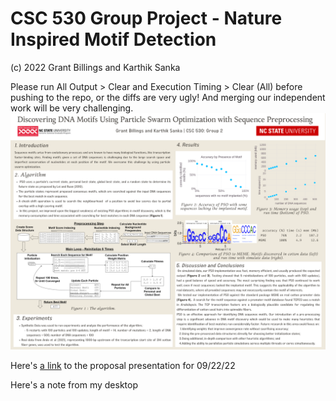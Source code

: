 # CSC 530 Group Project - Nature Inspired Motif Detection
(c) 2022 Grant Billings and Karthik Sanka  

Please run All Output > Clear and Execution Timing > Clear (All) before pushing to the repo, or the diffs are very ugly! And merging our independent work will be very challenging.  
![Poseter of Our project](pso.png)

Here's [a link](https://docs.google.com/presentation/d/167Bzklvxbofy5MZadfOqJj-SSnjdp34yvcKUhMzlE84/edit?usp=sharing) to the proposal presentation for 09/22/22

Here's a note from my desktop

